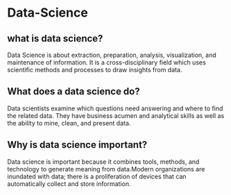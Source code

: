 # Data-Science
## what is data science?

Data Science is about extraction, preparation, analysis, visualization, and maintenance of information. It is a cross-disciplinary field which uses scientific methods and processes to draw insights from data. 
## What does a data science do?

Data scientists examine which questions need answering and where to find the related data. They have business acumen and analytical skills as well as the ability to mine, clean, and present data.
## Why is data science important?
Data science is important because it combines tools, methods, and technology to generate meaning from data.Modern organizations are inundated with data; there is a proliferation of devices that can automatically collect and store information.
